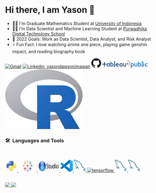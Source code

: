 # Hi there, I am Yason 👋 
- 👨‍🎓 I'm Graduate Mathematics Student at [University of Indonesia](https://math.ui.ac.id/en/)
- 👨‍🔬 I’m Data Scientist and Machine Learning Student at [Purwadhika Digital Technology School](https://purwadhika.com/)
- 🥅 2022 Goals: Work as Data Scientist, Data Analyst, and Risk Analyst
- ⚡ Fun Fact: I love watching anime one piece, playing game genshin impact, and reading biography book

[![Gmail](https://img.shields.io/badge/Gmail-yason.dawson%40sci.ui.ac.id-orange)](mailto:yason.dawson@sci.ui.ac.id)
[![Linkedin: yasondawsonimawan](https://img.shields.io/badge/-yasondawsonimawan-blue?style=flat-square&logo=Linkedin&logoColor=white&link=https://www.linkedin.com/in/yason-dawson-imawan-karo-karo-670982135/)](https://www.linkedin.com/in/yason-dawson-imawan-karo-karo-670982135/)
[![GitHub yasondawson](https://github.com/yasondawson1/yasondawson1/blob/main/icons/github.png)](https://github.com/yasondawson1)
[![Tableau](https://github.com/yasondawson1/yasondawson1/blob/main/icons/tableau.png)](https://public.tableau.com/app/profile/yason.dawson.imawan)
[![Rpubs](https://github.com/yasondawson1/yasondawson1/blob/main/icons/rlogo.jfif)](https://rpubs.com/yasondawson)

<h3> 🛠 &nbsp;Languages and Tools</h3><br/>

<p align="left"> 
  <a href="https://www.python.org" target="_blank"> <img src="https://raw.githubusercontent.com/devicons/devicon/master/icons/python/python-original.svg" alt="python" width="40" height="40"/> </a>
  <a href="https://www.tableau.com" target="_blank"> <img src="https://github.com/yasondawson1/yasondawson1/blob/main/icons/tableau1.png" alt="tableau" width="60" height="40"/> </a>
  <a href="https://rpubs.com/" target="_blank"> <img src="https://github.com/yasondawson1/yasondawson1/blob/main/icons/rpubs.png" alt="rpubs" width="70" height="40"/> </a>
  <a href="https://code.visualstudio.com" target="_blank"> <img src="https://github.com/yasondawson1/yasondawson1/blob/main/icons/visual%20code.jfif" alt="visual code" width="40" height="40"/> </a>
  <a href="https://www.mysql.com" target="_blank"> <img src="https://github.com/yasondawson1/yasondawson1/blob/main/icons/mysql.png" alt="MySQL" width="40" height="40"/> </a>
  <a href="https://www.tensorflow.org" target="_blank"> <img src="https://www.vectorlogo.zone/logos/tensorflow/tensorflow-icon.svg" alt="tensorflow" width="40" height="40"/> </a>
  <a href="https://www.mysql.com" target="_blank"> <img src="https://github.com/yasondawson1/yasondawson1/blob/main/icons/mysql.png" alt="MySQL" width="40" height="40"/> </a>
  <a href="https://www.mysql.com" target="_blank"> <img src="https://github.com/yasondawson1/yasondawson1/blob/main/icons/mysql.png" alt="MySQL" width="40" height="40"/> </a>
</p>
<br/>
<a href="https://github.com/yasondawson1">
  <img height="180em" src="https://github-readme-stats.vercel.app/api?username=yasondawson&theme=buefy&show_icons=true" />
  <img height="180em" src="https://github-readme-stats.vercel.app/api/top-langs/?username=yasondawson&theme=buefy&layout=compact" />
</a>

<br/>
